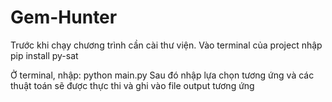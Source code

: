 ﻿# Gem-Hunter
Trước khi chạy chương trình cần cài thư viện. Vào terminal của project nhập
pip install py-sat

Ở terminal, nhập:
  python main.py
Sau đó nhập lựa chọn tương ứng và các thuật toán sẽ được thực thi và ghi vào file output tương ứng
